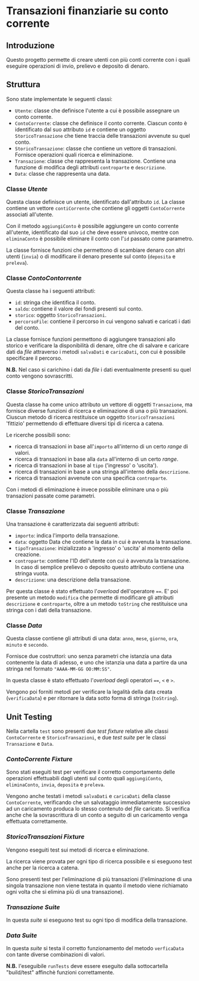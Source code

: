 # Transazioni finanziarie su conto corrente

## Introduzione

Questo progetto permette di creare utenti con più conti corrente con i quali eseguire operazioni di invio, prelievo e 
deposito di denaro.

## Struttura

Sono state implementate le seguenti classi:
- `Utente`: classe che definisce l'utente a cui è possibile assegnare un conto corrente.
- `ContoCorrente`: classe che definisce il conto corrente. Ciascun conto è identificato dal suo attributo `id` e contiene 
un oggetto `StoricoTransazione` che tiene traccia delle transazioni avvenute su quel conto.
- `StoricoTransazione`: classe che contiene un vettore di transazioni. Fornisce operazioni quali ricerca e eliminazione.
- `Transazione`: classe che rappresenta la transazione. Contiene una funzione di modifica degli attributi `controparte` e 
`descrizione`.
- `Data`: classe che rappresenta una data.

### Classe _Utente_

Questa classe definisce un utente, identificato dall'attributo `id`.
La classe contiene un vettore `contiCorrente` che contiene gli oggetti `ContoCorrente` associati all'utente.

Con il metodo `aggiungiConto` è possibile aggiungere un conto corrente all'utente, identificato dal suo `id` che deve 
essere univoco, mentre con `eliminaConto` è possibile eliminare il conto con l'`id` passato come parametro.

La classe fornisce funzioni che permettono di scambiare denaro con altri utenti (`invia`) o di modificare il denaro 
presente sul conto (`deposita` e `preleva`).

### Classe _ContoContorrente_

Questa classe ha i seguenti attributi:
- `id`: stringa che identifica il conto.
- `saldo`: contiene il valore dei fondi presenti sul conto.
- `storico`: oggetto `StoricoTransazioni`. 
- `percorsoFile`: contiene il percorso in cui vengono salvati e caricati i dati del conto.

La classe fornisce funzioni permettono di aggiungere transazioni allo storico e verificare la disponibilità di denare, 
oltre che di salvare e caricare dati da _file_ attraverso i metodi `salvaDati` e `caricaDati`, con cui è possibile 
specificare il percorso. 

**N.B.** Nel caso si carichino i dati da _file_ i dati eventualmente presenti su quel conto vengono sovrascritti.

### Classe _StoricoTransazioni_
Questa classe ha come unico attributo un vettore di oggetti `Transazione`, ma fornisce diverse funzioni di ricerca e
eliminazione di una o più transazioni. Ciuscun metodo di ricerca restituisce un oggetto `StoricoTransazioni` 'fittizio'
permettendo di effettuare diversi tipi di ricerca a catena.

Le ricerche possibili sono:
- ricerca di transazioni in base all'`importo` all'interno di un certo _range_ di valori.
- ricerca di transazioni in base alla `data` all'interno di un certo _range_.
- ricerca di transazioni in base al `tipo` ('ingresso' o 'uscita').
- ricerca di transazioni in base a una stringa all'interno della `descrizione`.
- ricerca di transazioni avvenute con una specifica `controparte`.

Con i metodi di eliminazione è invece possibile eliminare una o più transazioni passate come parametri.

### Classe _Transazione_

Una transazione è caratterizzata dai seguenti attributi:
- `importo`: indica l'importo della transazione.
- `data`: oggetto Data che contiene la data in cui è avvenuta la transazione.
- `tipoTransazione`: inizializzato a 'ingresso' o 'uscita' al momento della creazione.
- `controparte`: contiene l'ID dell'utente con cui è avvenuta la transazione. In caso di semplice prelievo o deposito 
questo attributo contiene una stringa vuota.
- `descrizione`: una descrizione della transazione.

Per questa classe è stato effettuato l'_overload_ dell'operatore `==`.
E' poi presente un metodo `modifica` che permette di modificare gli attributi `descrizione` e `controparte`, oltre a un
metodo `toString` che restituisce una stringa con i dati della transazione.

### Classe _Data_

Questa classe contiene gli attributi di una data: `anno`, `mese`, `giorno`, `ora`, `minuto` e `secondo`.

Fornisce due costruttori: uno senza parametri che istanzia una data contenente la data di adesso, e uno che istanzia una
data a partire da una stringa nel formato `"AAAA-MM-GG OO:MM:SS"`.

In questa classe è stato effettuato l'_overload_ degli operatori `==`, `<` e `>`.

Vengono poi forniti metodi per verificare la legalità della data creata (`verificaData`) e per ritornare la data sotto
forma di stringa (`toString`).

## Unit Testing

Nella cartella `test` sono presenti due _test fixture_ relative alle classi `ContoCorrente` e `StoricoTransazioni`, e 
due _test suite_ per le classi `Transazione` e `Data`.

### _ContoCorrente Fixture_

Sono stati eseguiti test per verificare il corretto comportamento delle operazioni effettuabili dagli utenti sul conto
quali `aggiungiConto`, `eliminaConto`, `invia`, `deposita` e `preleva`.

Vengono anche testati i metodi `salvaDati` e `caricaDati` della classe `ContoCorrente`, verificando che un salvataggio 
immediatamente successivo ad un caricamento produca lo stesso contenuto del _file_ caricato. Si verifica anche che la 
sovrascrittura di un conto a seguito di un caricamento venga effettuata correttamente.

### _StoricoTransazioni Fixture_

Vengono eseguiti test sui metodi di ricerca e eliminazione. 

La ricerca viene provata per ogni tipo di ricerca possibile e si eseguono test anche per la ricerca a catena.

Sono presenti test per l'eliminazione di più transazioni (l'eliminazione di una singola transazione non viene testata
in quanto il metodo viene richiamato ogni volta che si elimina più di una transazione).

### _Transazione Suite_

In questa _suite_ si eseguono test su ogni tipo di modifica della transazione.

### _Data Suite_

In questa _suite_ si testa il corretto funzionamento del metodo `verficaData` con tante diverse combinazioni di valori.


**N.B.** l'eseguibile `runTests` deve essere eseguito dalla sottocartella "build/test" affinchè funzioni correttamente.
